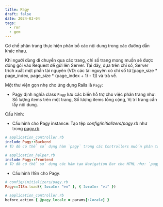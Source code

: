 ```yaml
---
title: Pagy
draft: false
date: 2024-03-04
tags:
  - ror
  - gem
---
```


Cơ chế phân trang thực hiện phân bổ các nội dung trong các đường dẫn khác nhau.

Khi người dùng di chuyển qua các trang, chỉ số trang mong muốn sẽ được đóng gói vào Request để gửi lên Server. Tại đây, dựa trên chỉ số, Server trích xuất một phần tài nguyên (VD: các tài nguyên có chỉ số từ [page_size * page_index, page_size * (page_index + 1) - 1]) và trả về.

Một thư viện gọn nhẹ cho ứng dụng Rails là `Pagy`:
- Pagy định nghĩa class `Pagy` lưu các biến hỗ trợ cho việc phân trang như: Số lượng items trên một trang, Số lượng items tổng cộng, Vị trí trang cần lấy nội dung.

Cấu hình:

- Cấu hình cho Pagy instance: Tạo tệp _config/initializers/pagy.rb_ như trong [pagy.rb](https://ddnexus.github.io/pagy/quick-start/#configure)

```ruby
# application_controller.rb
include Pagy::Backend
# Từ đó có thể sử dụng hàm `pagy` trong các Controllers muốn phân trang

# application_helper.rb
include Pagy::Frontend
# Từ đó có thể sử dụng các hàm tạo Navigation Bar cho HTML như: `pagy_bootstrap_nav @pagy`
```

- Cấu hình I18n cho Pagy:

```ruby
# config/initializers/pagy.rb
Pagy::I18n.load({ locale: "en" }, { locale: "vi" })

# application_controller.rb
before_action { @pagy_locale = params[:locale] }
```